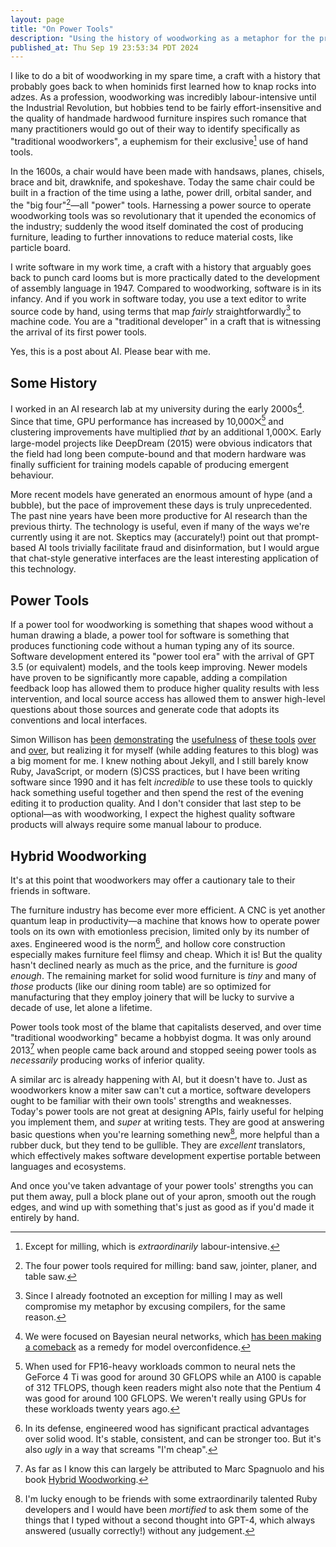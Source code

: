 ```yaml
---
layout: page
title: "On Power Tools"
description: "Using the history of woodworking as a metaphor for the present (and future?) of software development."
published_at: Thu Sep 19 23:53:34 PDT 2024
---
```


I like to do a bit of woodworking in my spare time, a craft with a history that probably goes back to when hominids first learned how to knap rocks into adzes. As a profession, woodworking was incredibly labour-intensive until the Industrial Revolution, but hobbies tend to be fairly effort-insensitive and the quality of handmade hardwood furniture inspires such romance that many practitioners would go out of their way to identify specifically as "traditional woodworkers", a euphemism for their exclusive[^tradition] use of hand tools.

In the 1600s, a chair would have been made with handsaws, planes, chisels, brace and bit, drawknife, and spokeshave. Today the same chair could be built in a fraction of the time using a lathe, power drill, orbital sander, and the "big four"[^bigfour]—all "power" tools. Harnessing a power source to operate woodworking tools was so revolutionary that it upended the economics of the industry; suddenly the wood itself dominated the cost of producing furniture, leading to further innovations to reduce material costs, like particle board.

I write software in my work time, a craft with a history that arguably goes back to punch card looms but is more practically dated to the development of assembly language in 1947. Compared to woodworking, software is in its infancy. And if you work in software today, you use a text editor to write source code by hand, using terms that map _fairly_ straightforwardly[^straightforward] to machine code. You are a "traditional developer" in a craft that is witnessing the arrival of its first power tools.

Yes, this is a post about AI. Please bear with me.

## Some History

I worked in an AI research lab at my university during the early 2000s[^bayes]. Since that time, GPU performance has increased by 10,000⨉[^gpu] and clustering improvements have multiplied _that_ by an additional 1,000⨉. Early large-model projects like DeepDream (2015) were obvious indicators that the field had long been compute-bound and that modern hardware was finally sufficient for training models capable of producing emergent behaviour.

More recent models have generated an enormous amount of hype (and a bubble), but the pace of improvement these days is truly unprecedented. The past nine years have been more productive for AI research than the previous thirty. The technology is useful, even if many of the ways we're currently using it are not. Skeptics may (accurately!) point out that prompt-based AI tools trivially facilitate fraud and disinformation, but I would argue that chat-style generative interfaces are the least interesting application of this technology.

## Power Tools

If a power tool for woodworking is something that shapes wood without a human drawing a blade, a power tool for software is something that produces functioning code without a human typing any of its source. Software development entered its "power tool era" with the arrival of GPT 3.5 (or equivalent) models, and the tools keep improving. Newer models have proven to be significantly more capable, adding a compilation feedback loop has allowed them to produce higher quality results with less intervention, and local source access has allowed them to answer high-level questions about those sources and generate code that adopts its conventions and local interfaces.

Simon Willison has [been](https://simonwillison.net/2024/Mar/22/claude-and-chatgpt-case-study/) [demonstrating](https://simonwillison.net/2024/Mar/23/building-c-extensions-for-sqlite-with-chatgpt-code-interpreter/) the [usefulness](https://simonwillison.net/2024/Mar/26/llm-cmd/) of [these tools](https://simonwillison.net/2024/Jun/21/search-based-rag/) [over](https://simonwillison.net/2024/Aug/8/django-http-debug/) and [over](https://simonwillison.net/2024/Aug/26/gemini-bounding-box-visualization/), but realizing it for myself (while adding features to this blog) was a big moment for me. I knew nothing about Jekyll, and I still barely know Ruby, JavaScript, or modern (S)CSS practices, but I have been writing software since 1990 and it has felt _incredible_ to use these tools to quickly hack something useful together and then spend the rest of the evening editing it to production quality. And I don't consider that last step to be optional—as with woodworking, I expect the highest quality software products will always require some manual labour to produce.

## Hybrid Woodworking

It's at this point that woodworkers may offer a cautionary tale to their friends in software.

The furniture industry has become ever more efficient. A CNC is yet another quantum leap in productivity—a machine that knows how to operate power tools on its own with emotionless precision, limited only by its number of axes. Engineered wood is the norm[^engineered], and hollow core construction especially makes furniture feel flimsy and cheap. Which it is! But the quality hasn't declined nearly as much as the price, and the furniture is _good enough_. The remaining market for solid wood furniture is _tiny_ and many of _those_ products (like our dining room table) are so optimized for manufacturing that they employ joinery that will be lucky to survive a decade of use, let alone a lifetime.

Power tools took most of the blame that capitalists deserved, and over time "traditional woodworking" became a hobbyist dogma. It was only around 2013[^marc] when people came back around and stopped seeing power tools as _necessarily_ producing works of inferior quality.

A similar arc is already happening with AI, but it doesn't have to. Just as woodworkers know a miter saw can't cut a mortice, software developers ought to be familiar with their own tools' strengths and weaknesses. Today's power tools are not great at designing APIs, fairly useful for helping you implement them, and _super_ at writing tests. They are good at answering basic questions when you're learning something new[^ruby], more helpful than a rubber duck, but they tend to be gullible. They are _excellent_ translators, which effectively makes software development expertise portable between languages and ecosystems.

And once you've taken advantage of your power tools' strengths you can put them away, pull a block plane out of your apron, smooth out the rough edges, and wind up with something that's just as good as if you'd made it entirely by hand.

[^tradition]: Except for milling, which is _extraordinarily_ labour-intensive.
[^bigfour]: The four power tools required for milling: band saw, jointer, planer, and table saw.
[^straightforward]: Since I already footnoted an exception for milling I may as well compromise my metaphor by excusing compilers, for the same reason.
[^bayes]: We were focused on Bayesian neural networks, which [has been making a comeback](https://brandinho.github.io/bayesian-perspective-q-learning/) as a remedy for model overconfidence.
[^gpu]: When used for FP16-heavy workloads common to neural nets the GeForce 4 Ti was good for around 30 GFLOPS while an A100 is capable of 312 TFLOPS, though keen readers might also note that the Pentium 4 was good for around 100 GFLOPS. We weren't really using GPUs for these workloads twenty years ago.
[^engineered]: In its defense, engineered wood has significant practical advantages over solid wood. It's stable, consistent, and can be stronger too. But it's also _ugly_ in a way that screams "I'm cheap".
[^marc]: As far as I know this can largely be attributed to Marc Spagnuolo and his book [Hybrid Woodworking](https://thewoodwhisperer.com/product/hybrid-woodworking-book/).
[^ruby]: I'm lucky enough to be friends with some extraordinarily talented Ruby developers and I would have been _mortified_ to ask them some of the things that I typed without a second thought into GPT-4, which always answered (usually correctly!) without any judgement.
